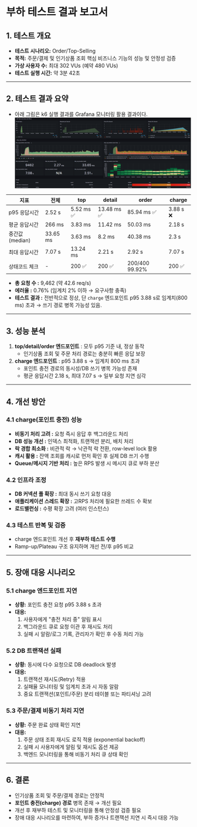 # 부하 테스트 결과 보고서

## 1. 테스트 개요
- **테스트 시나리오:** Order/Top-Selling
- **목적:** 주문/결제 및 인기상품 조회 핵심 비즈니스 기능의 성능 및 안정성 검증
- **가상 사용자 수:** 최대 302 VUs (예약 480 VUs)
- **테스트 실행 시간:** 약 3분 42초

---

## 2. 테스트 결과 요약
- 아래 그림은 k6 실행 결과를 Grafana 모니터링 활용 결과이다.
![1st_test_result.png](image%2F1st_test_result.png)

| 지표 | 전체 | top | detail | order | charge |
|------|------|-----|--------|-------|--------|
| p95 응답시간 | 2.52 s | 5.52 ms ✅ | 13.48 ms ✅ | 85.94 ms ✅ | 3.88 s ❌ |
| 평균 응답시간 | 266 ms | 3.83 ms | 11.42 ms | 50.03 ms | 2.18 s |
| 중간값(median) | 33.65 ms | 3.63 ms | 8.2 ms | 40.38 ms | 2.3 s |
| 최대 응답시간 | 7.07 s | 13.24 ms | 2.21 s | 2.92 s | 7.07 s |
| 상태코드 체크 | - | 200 ✅ | 200 ✅ | 200/400 99.92% | 200 ✅ |

- **총 요청 수 :** 9,462 (약 42.6 req/s)
- **에러율 :** 0.76% (임계치 2% 이하 → 요구사항 충족)
- **테스트 결과 :** 전반적으로 정상, 단 `charge` 엔드포인트 p95 3.88 s로 임계치(800 ms) 초과 → 쓰기 경로 병목 가능성 있음.

---

## 3. 성능 분석
1. **top/detail/order 엔드포인트** : 모두 p95 기준 내, 정상 동작
    - 인기상품 조회 및 주문 처리 경로는 충분히 빠른 응답 보장
2. **charge 엔드포인트** : p95 3.88 s → 임계치 800 ms 초과
    - 포인트 충전 경로의 동시성/DB 쓰기 병목 가능성 존재
    - 평균 응답시간 2.18 s, 최대 7.07 s → 일부 요청 지연 심각

---

## 4. 개선 방안

### 4.1 charge(포인트 충전) 성능
- **비동기 처리 고려 :** 요청 즉시 응답 후 백그라운드 처리
- **DB 성능 개선 :** 인덱스 최적화, 트랜잭션 분리, 배치 처리
- **락 경합 최소화 :** 비관적 락 → 낙관적 락 전환, row-level lock 활용
- **캐시 활용 :** 잔액 조회를 캐시로 먼저 확인 후 실제 DB 쓰기 수행
- **Queue/메시지 기반 처리 :** 높은 RPS 발생 시 메시지 큐로 부하 분산

### 4.2 인프라 조정
- **DB 커넥션 풀 확장 :** 최대 동시 쓰기 요청 대응
- **애플리케이션 스레드 확장 :** 고RPS 처리에 필요한 쓰레드 수 확보
- **로드밸런싱 :** 수평 확장 고려 (여러 인스턴스)

### 4.3 테스트 반복 및 검증
- charge 엔드포인트 개선 후 **재부하 테스트 수행**
- Ramp-up/Plateau 구조 유지하며 개선 전/후 p95 비교

---

## 5. 장애 대응 시나리오

### 5.1 charge 엔드포인트 지연
- **상황:** 포인트 충전 요청 p95 3.88 s 초과
- **대응:**
    1. 사용자에게 "충전 처리 중" 알림 표시
    2. 백그라운드 큐로 요청 이관 후 재시도 처리
    3. 실패 시 알람/로그 기록, 관리자가 확인 후 수동 처리 가능

### 5.2 DB 트랜잭션 실패
- **상황:** 동시에 다수 요청으로 DB deadlock 발생
- **대응:**
    1. 트랜잭션 재시도(Retry) 적용
    2. 실패율 모니터링 및 임계치 초과 시 자동 알람
    3. 중요 트랜잭션(포인트/주문) 분리 테이블 또는 파티셔닝 고려

### 5.3 주문/결제 비동기 처리 지연
- **상황:** 주문 완료 상태 확인 지연
- **대응:**
    1. 주문 상태 조회 재시도 로직 적용 (exponential backoff)
    2. 실패 시 사용자에게 알림 및 재시도 옵션 제공
    3. 백엔드 모니터링을 통해 비동기 처리 큐 상태 확인

---

## 6. 결론
- 인기상품 조회 및 주문/결제 경로는 안정적
- **포인트 충전(charge) 경로** 병목 존재 → 개선 필요
- 개선 후 재부하 테스트 및 모니터링을 통해 안정성 검증 필요
- 장애 대응 시나리오를 마련하여, 부하 증가나 트랜잭션 지연 시 즉시 대응 가능
